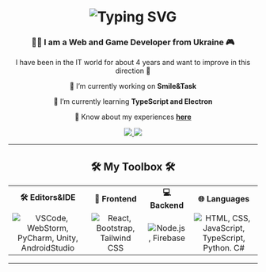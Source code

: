<h1 align="center">
    <img src="https://readme-typing-svg.herokuapp.com/?font=Righteous&size=35&center=true&vCenter=true&width=500&height=70&duration=4000&color=8e44ad&lines=Hello+everyone!+👋;+I'm+Pavlo+Mytrovtsiy!;" alt="Typing SVG" />
</h1>

<h3 align="center">👨‍💻 I am a Web and Game Developer from Ukraine 🎮</h3>

<p align="center">
I have been in the IT world for about 4 years and want to improve in this direction 🚀
</p>


<div align="center">
 
 🔭 I’m currently working on **Smile&Task**
 
 🌱 I’m currently learning **TypeScript and Electron**

💬 Know about my experiences <a href="https://mytrovtsiy-site.web.app/timeline" target="_blank"><strong>here</strong></a>

 </div>
 
<div align="center"> 
  <a href="https://mail.google.com/mail/u/0/?fs=1&tf=cm&source=mailto&to=bumpermytrovtsiy%40gmail.com">
    <img src="https://img.shields.io/badge/Gmail-black?style=for-the-badge&logo=gmail&logoColor=white" />
  </a>
  <a href="https://mytrovtsiy-site.web.app/" target="_blank">
<img src="https://img.shields.io/badge/Site-blue?style=for-the-badge&logo=&logoColor=white" target="_blank" />

  </a>
</div>





<hr/>

<h2 align="center">🛠️ My Toolbox 🛠️</h2>

<div align="center">
  <table>
    <tr>
      <td align="center">
        <strong>🛠️ Editors&IDE</strong>
      </td>
      <td align="center">
        <strong>🎨 Frontend</strong>
      </td>
      <td align="center">
        <strong>💻 Backend</strong>
      </td>
      <td align="center">
        <strong>🌐 Languages</strong>
      </td>
    </tr>
    <tr>
      <td align="center">
        <img src="https://skillicons.dev/icons?i=vscode,webstorm,pycharm,unity,androidstudio" alt="VSCode, WebStorm, PyCharm, Unity, AndroidStudio" />
      </td>
      <td align="center">
        <img src="https://skillicons.dev/icons?i=react,bootstrap,tailwind" alt="React, Bootstrap, Tailwind CSS" />
      </td>
      <td align="center">
        <img src="https://skillicons.dev/icons?i=nodejs,firebase" alt="Node.js, Firebase" />
      </td>
      <td align="center">
        <img src="https://skillicons.dev/icons?i=html,css,javascript,typescript,python,cs" alt="HTML, CSS, JavaScript, TypeScript, Python. C#" />
      </td>
    </tr>
  </table>
</div>

<hr/>
